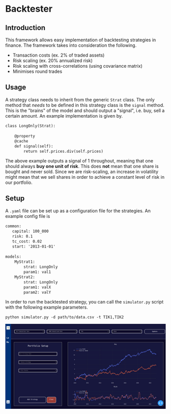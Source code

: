 # Backtester
## Introduction

This framework allows easy implementation of backtesting strategies in finance. The framework takes into consideration the following.
- Transaction costs (ex. 2% of traded assets)
- Risk scaling  (ex. 20% annualized risk)
- Risk scaling with cross-correlations (using covariance matrix)
- Minimises round trades

## Usage
A strategy class needs to inherit from the generic `Strat` class. The only method that _needs_ to be defined in this strategy class is the `signal` method. This is the "brains" of the model and should output a "signal", i.e. buy, sell a certain amount. An example implementation is given by. 

    class LongOnly(Strat):

        @property
        @cache
        def signal(self):
            return self.prices.div(self.prices)

The above example outputs a signal of 1 throughout, meaning that one should always **buy one unit of risk**. This does **not** mean that one share is bought and never sold. Since we are risk-scaling, an increase in volatility might mean that we sell shares in order to achieve a constant level of risk in our portfolio.

## Setup
A `.yaml` file can be set up as a configuration file for the strategies. An example config file is

    common:
       capital: 100_000
       risk: 0.1
       tc_cost: 0.02
       start: '2013-01-01'
    
    models:
        MyStrat1:
            strat: LongOnly
            param1: val1
        MyStrat2:
            strat: LongOnly
            param1: valX
            param2: valY
In order to run the backtested strategy, you can call the `simulator.py` script with the following example parameters.

    python simulator.py -d path/to/data.csv -t TIK1,TIK2

![findash](https://github.com/DylanZammit/finance-backtester/blob/master/README_img/fin_dashboard.jpeg)
